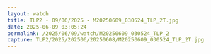 ```yaml
---
layout: watch
title: TLP2 - 09/06/2025 - M20250609_030524_TLP_2T.jpg
date: 2025-06-09 03:05:24
permalink: /2025/06/09/watch/M20250609_030524_TLP_2
capture: TLP2/2025/202506/20250608/M20250609_030524_TLP_2T.jpg
---
```

